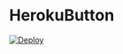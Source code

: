 # HerokuButton
[![Deploy](https://www.herokucdn.com/deploy/button.svg)](https://heroku.com/deploy?template=https://github.com/waranya-sun/HerokuButton)
